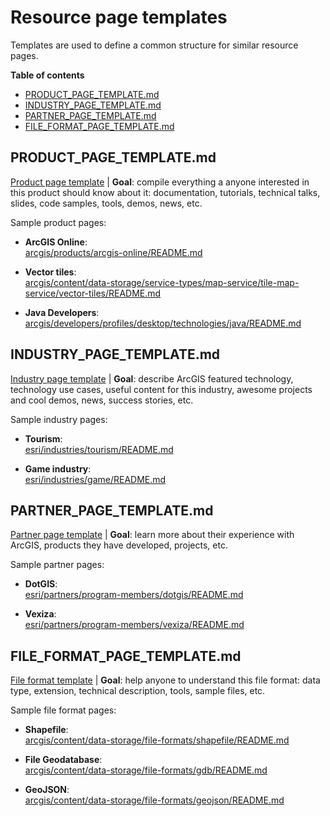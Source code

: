 # Resource page templates

Templates are used to define a common structure for similar resource pages.

<!-- START doctoc generated TOC please keep comment here to allow auto update -->
<!-- DON'T EDIT THIS SECTION, INSTEAD RE-RUN doctoc TO UPDATE -->
**Table of contents**

- [PRODUCT_PAGE_TEMPLATE.md](#product_page_templatemd)
- [INDUSTRY_PAGE_TEMPLATE.md](#industry_page_templatemd)
- [PARTNER_PAGE_TEMPLATE.md](#partner_page_templatemd)
- [FILE_FORMAT_PAGE_TEMPLATE.md](#file_format_page_templatemd)

<!-- END doctoc generated TOC please keep comment here to allow auto update -->

## PRODUCT_PAGE_TEMPLATE.md

[Product page template](./PRODUCT_PAGE_TEMPLATE.md) | **Goal**: compile everything a anyone interested in this product should know about it: documentation, tutorials, technical talks, slides, code samples, tools, demos, news, etc.

Sample product pages:

* **ArcGIS Online**:<br> [arcgis/products/arcgis-online/README.md](../arcgis/products/arcgis-online/README.md)

* **Vector tiles**:<br> [arcgis/content/data-storage/service-types/map-service/tile-map-service/vector-tiles/README.md](../arcgis/content/data-storage/service-types/map-service/tile-map-service/vector-tiles/)

* **Java Developers**:<br> [arcgis/developers/profiles/desktop/technologies/java/README.md](../arcgis/developers/profiles/desktop/technologies/java/README.md)

## INDUSTRY_PAGE_TEMPLATE.md

[Industry page template](./INDUSTRY_PAGE_TEMPLATE.md) | **Goal**: describe ArcGIS featured technology, technology use cases, useful content for this industry, awesome projects and cool demos, news, success stories, etc.

Sample industry pages:

* **Tourism**:<br> [esri/industries/tourism/README.md](../esri/industries/tourism/README.md)

* **Game industry**:<br> [esri/industries/game/README.md](../esri/industries/game/README.md)

## PARTNER_PAGE_TEMPLATE.md

[Partner page template](./PARTNER_PAGE_TEMPLATE.md) | **Goal**: learn more about their experience with ArcGIS, products they have developed, projects, etc.

Sample partner pages:

* **DotGIS**:<br> [esri/partners/program-members/dotgis/README.md](../esri/partners/program-members/dotgis/README.md)

* **Vexiza**:<br> [esri/partners/program-members/vexiza/README.md](../esri/partners/program-members/vexiza/README.md)

## FILE_FORMAT_PAGE_TEMPLATE.md

[File format template](./FILE_FORMAT_PAGE_TEMPLATE.md) | **Goal**: help anyone to understand this file format: data type, extension, technical description, tools, sample files, etc.

Sample file format pages:

* **Shapefile**:<br> [arcgis/content/data-storage/file-formats/shapefile/README.md](../arcgis/content/data-storage/file-formats/shapefile/README.md)

* **File Geodatabase**:<br> [arcgis/content/data-storage/file-formats/gdb/README.md](../arcgis/content/data-storage/file-formats/gdb/README.md)

* **GeoJSON**:<br> [arcgis/content/data-storage/file-formats/geojson/README.md](../arcgis/content/data-storage/file-formats/geojson/README.md)
